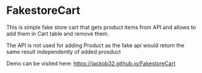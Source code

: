 # FakestoreCart

This is simple fake store cart that gets product items from API and allows to add them in Cart table and remove them.

The API is not used for adding Product as the fake api would return the same result independently of added prosduct

Demo can be visited here: https://jackob32.github.io/FakestoreCart